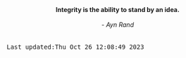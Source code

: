 
<div align="center"><b><span>Integrity is the ability to stand by an idea.</span></b><br><br><i> - Ayn Rand</i></div>
<br><br><kbd>Last updated:Thu Oct 26 12:08:49 2023</kbd>